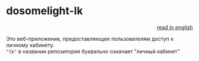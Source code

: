 # dosomelight-lk

[<div align="right">read in english</div>](./README.RU.md)

Это веб-приложение, предоставляющее пользователям доступ к личному кабинету.
\
`"lk"` в названии репозитория буквально означает "личный кабинет"
